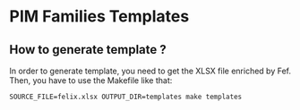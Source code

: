 # PIM Families Templates

## How to generate template ?

In order to generate template, you need to get the XLSX file enriched by Fef.
Then, you have to use the Makefile like that:
```shell
SOURCE_FILE=felix.xlsx OUTPUT_DIR=templates make templates
```
